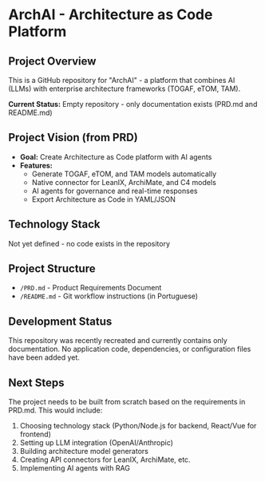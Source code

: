 # ArchAI - Architecture as Code Platform

## Project Overview
This is a GitHub repository for "ArchAI" - a platform that combines AI (LLMs) with enterprise architecture frameworks (TOGAF, eTOM, TAM).

**Current Status:** Empty repository - only documentation exists (PRD.md and README.md)

## Project Vision (from PRD)
- **Goal:** Create Architecture as Code platform with AI agents
- **Features:** 
  - Generate TOGAF, eTOM, and TAM models automatically
  - Native connector for LeanIX, ArchiMate, and C4 models
  - AI agents for governance and real-time responses
  - Export Architecture as Code in YAML/JSON
  
## Technology Stack
Not yet defined - no code exists in the repository

## Project Structure
- `/PRD.md` - Product Requirements Document
- `/README.md` - Git workflow instructions (in Portuguese)

## Development Status
This repository was recently recreated and currently contains only documentation. No application code, dependencies, or configuration files have been added yet.

## Next Steps
The project needs to be built from scratch based on the requirements in PRD.md. This would include:
1. Choosing technology stack (Python/Node.js for backend, React/Vue for frontend)
2. Setting up LLM integration (OpenAI/Anthropic)
3. Building architecture model generators
4. Creating API connectors for LeanIX, ArchiMate, etc.
5. Implementing AI agents with RAG
